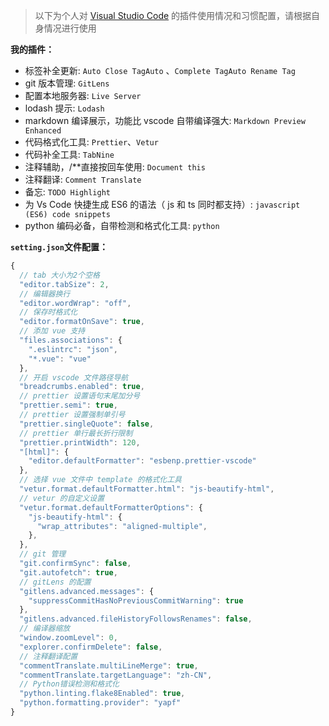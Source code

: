 > 以下为个人对 [Visual Studio Code](https://code.visualstudio.com/) 的插件使用情况和习惯配置，请根据自身情况进行使用

**我的插件：**

- 标签补全更新: `Auto Close TagAuto` 、`Complete TagAuto Rename Tag`
- git 版本管理: `GitLens`
- 配置本地服务器: `Live Server`
- lodash 提示: `Lodash`
- markdown 编译展示，功能比 vscode 自带编译强大: `Markdown Preview Enhanced`
- 代码格式化工具: `Prettier`、`Vetur`
- 代码补全工具: `TabNine`
- 注释辅助，/\*\*直接按回车使用: `Document this`
- 注释翻译: `Comment Translate`
- 备忘: `TODO Highlight`
- 为 Vs Code 快捷生成 ES6 的语法（ js 和 ts 同时都支持）: `javascript (ES6) code snippets`
- python 编码必备，自带检测和格式化工具: `python`

**`setting.json`文件配置：**

```javascript
{
  // tab 大小为2个空格
  "editor.tabSize": 2,
  // 编辑器换行
  "editor.wordWrap": "off",
  // 保存时格式化
  "editor.formatOnSave": true,
  // 添加 vue 支持
  "files.associations": {
    ".eslintrc": "json",
    "*.vue": "vue"
  },
  // 开启 vscode 文件路径导航
  "breadcrumbs.enabled": true,
  // prettier 设置语句末尾加分号
  "prettier.semi": true,
  // prettier 设置强制单引号
  "prettier.singleQuote": false,
  // prettier 单行最长折行限制
  "prettier.printWidth": 120,
  "[html]": {
    "editor.defaultFormatter": "esbenp.prettier-vscode"
  },
  // 选择 vue 文件中 template 的格式化工具
  "vetur.format.defaultFormatter.html": "js-beautify-html",
  // vetur 的自定义设置
  "vetur.format.defaultFormatterOptions": {
    "js-beautify-html": {
      "wrap_attributes": "aligned-multiple",
    },
  },
  // git 管理
  "git.confirmSync": false,
  "git.autofetch": true,
  // gitLens 的配置
  "gitlens.advanced.messages": {
    "suppressCommitHasNoPreviousCommitWarning": true
  },
  "gitlens.advanced.fileHistoryFollowsRenames": false,
  // 编译器缩放
  "window.zoomLevel": 0,
  "explorer.confirmDelete": false,
  // 注释翻译配置
  "commentTranslate.multiLineMerge": true,
  "commentTranslate.targetLanguage": "zh-CN",
  // Python错误检测和格式化
  "python.linting.flake8Enabled": true,
  "python.formatting.provider": "yapf"
}

```
